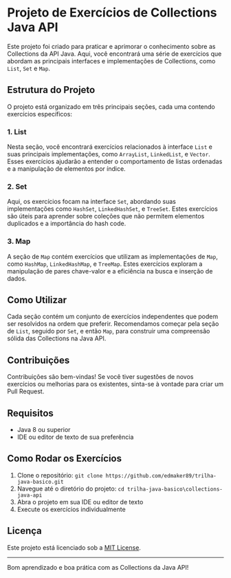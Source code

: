 # Projeto de Exercícios de Collections Java API

Este projeto foi criado para praticar e aprimorar o conhecimento sobre as Collections da API Java. Aqui, você encontrará uma série de exercícios que abordam as principais interfaces e implementações de Collections, como `List`, `Set` e `Map`.

## Estrutura do Projeto

O projeto está organizado em três principais seções, cada uma contendo exercícios específicos:

### 1. List
Nesta seção, você encontrará exercícios relacionados à interface `List` e suas principais implementações, como `ArrayList`, `LinkedList`, e `Vector`. Esses exercícios ajudarão a entender o comportamento de listas ordenadas e a manipulação de elementos por índice.

### 2. Set
Aqui, os exercícios focam na interface `Set`, abordando suas implementações como `HashSet`, `LinkedHashSet`, e `TreeSet`. Estes exercícios são úteis para aprender sobre coleções que não permitem elementos duplicados e a importância do hash code.

### 3. Map
A seção de `Map` contém exercícios que utilizam as implementações de `Map`, como `HashMap`, `LinkedHashMap`, e `TreeMap`. Estes exercícios exploram a manipulação de pares chave-valor e a eficiência na busca e inserção de dados.

## Como Utilizar

Cada seção contém um conjunto de exercícios independentes que podem ser resolvidos na ordem que preferir. Recomendamos começar pela seção de `List`, seguido por `Set`, e então `Map`, para construir uma compreensão sólida das Collections na Java API.

## Contribuições

Contribuições são bem-vindas! Se você tiver sugestões de novos exercícios ou melhorias para os existentes, sinta-se à vontade para criar um Pull Request.

## Requisitos

- Java 8 ou superior
- IDE ou editor de texto de sua preferência

## Como Rodar os Exercícios

1. Clone o repositório: `git clone https://github.com/edmaker89/trilha-java-basico.git`
2. Navegue até o diretório do projeto: `cd trilha-java-basico\collections-java-api`
3. Abra o projeto em sua IDE ou editor de texto
4. Execute os exercícios individualmente

## Licença

Este projeto está licenciado sob a [MIT License](LICENSE).

---

Bom aprendizado e boa prática com as Collections da Java API!

